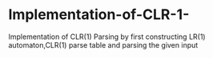 # Implementation-of-CLR-1-
Implementation of CLR(1) Parsing by first constructing LR(1) automaton,CLR(1) parse table and parsing the given input
